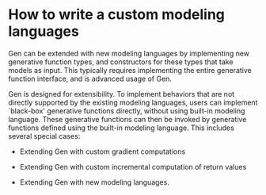 # How to write a custom modeling languages

Gen can be extended with new modeling languages by implementing new generative function types, and constructors for these types that take models as input.
This typically requires implementing the entire generative function interface, and is advanced usage of Gen.


Gen is designed for extensibility.
To implement behaviors that are not directly supported by the existing modeling languages, users can implement `black-box' generative functions directly, without using built-in modeling language.
These generative functions can then be invoked by generative functions defined using the built-in modeling language.
This includes several special cases:

- Extending Gen with custom gradient computations

- Extending Gen with custom incremental computation of return values

- Extending Gen with new modeling languages.